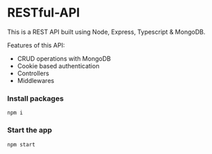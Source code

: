 # RESTful-API

This is a REST API built using Node, Express, Typescript & MongoDB.

Features of this API:

- CRUD operations with MongoDB
- Cookie based authentication
- Controllers
- Middlewares 

### Install packages

```shell
npm i
```

### Start the app

```shell
npm start
```